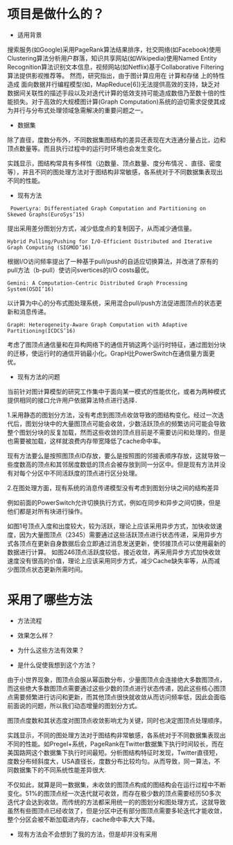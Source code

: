 # 项目是做什么的？

 - 适用背景
 
 搜索服务(如Google)采用PageRank算法结果排序，社交网络(如Facebook)使用Clustering算法分析用户群落，知识共享网站(如Wikipedia)使用Named Entity Recognition算法识别文本信息，视频网站(如Netflix)基于Collaborative Filtering算法提供影视推荐等。
然而，研究指出，由于图计算应用在 计算和存储 上的特性造成 面向数据并行编程模型(如，MapReduce[6])无法提供高效的支持，缺乏对数据间关联性的描述手段以及对迭代计算的低效支持可能造成数倍乃至数十倍的性能损失。对于高效的大规模图计算(Graph Computation)系统的迫切需求促使其成为并行与分布式处理领域急需解决的重要问题之一。
 
 - 数据集
 
 除了直径，度数分布外，不同数据集图结构的差异还表现在大连通分量占比，边和顶点数量等。而且执行过程中的运行时环境也会发生变化。
 
 实践显示，图结构常具有多样性（边数量、顶点数量、度分布情况 、直径、密度等），并且不同的图处理方法对于图结构非常敏感，各系统对于不同数据集表现出不同的性能。

 - 现有方法
 
```
 PowerLyra: Differentiated Graph Computation and Partitioning on Skewed Graphs(EuroSys’15)
```
提出采用差分图划分方式，减少低度点的复制因子，从而减少通信量。
```
Hybrid Pulling/Pushing for I/O-Efficient Distributed and Iterative Graph Computing (SIGMOD’16)
```
根据I/O访问频率提出了一种基于pull/push的自适应切换算法，并改进了原有的pull方法（b-pull）使访问svertices的I/O costs最优。
```
Gemini: A Computation-Centric Distributed Graph Processing System(OSDI’16)
```
以计算为中心的分布式图处理系统，采用混合pull/push方法促进图顶点的状态更新和消息传递。
```
GrapH: Heterogeneity-Aware Graph Computation with Adaptive Partitioning(ICDCS’16)
```
考虑了图顶点通信量和在异构网络下的通信开销这两个运行时特征，通过图划分块的迁移，使运行时的通信开销最小化。GrapH比PowerSwitch在通信量方面更优。

 - 现有方法的问题
 
 当前针对图计算模型的研究工作集中于面向某一模式的性能优化，或者为两种模式提供相同的接口允许用户依据算法特点进行选择． 
 
 1.采用静态的图划分方法，没有考虑到图顶点收敛导致的图结构变化。经过一次迭代后，图划分块中的大量图顶点可能会收敛，少数活跃顶点的频繁访问可能会导致整个图划分块的反复加载，然而这些收敛的顶点目前是不需要访问和处理的，但是也需要被加载，这样就浪费内存带宽降低了cache命中率。
 
 现有方法要么是按照图顶点ID存放，要么是按照图的邻接表顺序存放，这就导致一些度数高的顶点和其邻居度数低的顶点会被存放到同一分区中。但是现有方法并没有对每个分区中不同活跃度的顶点进行区分处理。
 
 2.在图处理方面，现有系统的消息传递模型没有考虑到图划分块之间的结构差异

 例如前面的PowerSwitch允许切换执行方式，例如在同步和异步之间切换，但是他们都是对所有块进行操作。

 如图1号顶点入度和出度较大，较为活跃，理论上应该采用异步方式，加快收敛速度，因为大量图顶点（2345）需要通过这些活跃顶点进行状态传递，采用异步方式各顶点在更新自身数据后会立即通过消息发送更新，使邻接顶点可以使用最新的数据进行计算。
如图246顶点活跃度较低，接近收敛，再采用异步方式加快收敛速度没有很高的价值，理论上应该采用同步方式，减少Cache缺失率等，从而减少图顶点状态更新所需时间。

 
# 采用了哪些方法

 - 方法流程

 - 效果怎么样？
 
 - 为什么这些方法有效果？
 
 - 是什么促使我想到这个方法？
 
 由于小世界现象，图顶点会服从幂函数分布，少量图顶点会连接绝大多数图顶点，而这些绝大多数图顶点需要通过这些少数的顶点进行状态传递，因此这些核心图顶点需要频繁进行访问和更新，而其他顶点很快就收敛从而访问频率低，因此会面临前面说的问题，所以我们动态增量的图划分方式。
 
 图顶点度数和其状态度对图顶点收敛影响尤为关键，同时也决定图顶点处理顺序。
 
 实践显示，不同的图处理方法对于图结构非常敏感，各系统对于不同数据集表现出不同的性能。如Pregel+系统，PageRank在Twitter数据集下执行时间较长，而在美国路网这个数据集下执行时间最短。分析图结构特征时发现，Twitter直径短，度数分布倾斜度大，USA直径长，度数分布比较均匀。从而导致，同一算法，不同数据集下的不同系统性能差异很大.

 不仅如此，就算是同一数据集，未收敛的图顶点构成的图结构会在运行过程中不断变化。51%的图顶点经一次迭代就可收敛，而存在极少数的顶点需要经历50多次迭代才会达到收敛。而传统的方法都采用统一的的图划分和图处理方式，这就导致虽然有些图顶点已经收敛了，但是分区中还有部分图顶点需要多轮迭代才能收敛，整个分区会被不断加载进内存，cache命中率大大下降。

 
 - 现有方法会不会想到了我的方法，但是却并没有采用

# 
